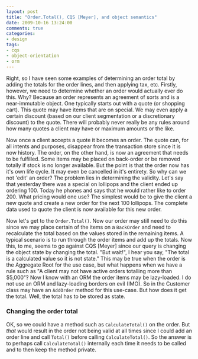 ```yaml
---
layout: post
title: "Order.Total(), CQS [Meyer], and object semantics"
date: 2009-10-16 13:24:00
comments: true
categories: 
- design
tags:
- cqs
- object-orientation
- orm
---
```


Right, so I have seen some examples of determining an order total by adding the totals for the order lines, and then applying tax, etc. Firstly, however, we need to determine whether an order would actually ever do this. Why? Because an order represents an agreement of sorts and is a near-immutable object. One typically starts out with a quote (or shopping cart). This quote may have items that are on special. We may even apply a certain discount (based on our client segmentation or a discretionary discount) to the quote. There will probably never really be any rules around how many quotes a client may have or maximum amounts or the like.

Now once a client accepts a quote it becomes an order. The quote can, for all intents and purposes, disappear from the transaction store since it is now history. The order, on the other hand, is now an agreement that needs to be fulfilled. Some items may be placed on back-order or be removed totally if stock is no longer available. But the point is that the order now has it's own life cycle. It may even be cancelled in it's entirety. So why can we not 'edit' an order? The problem lies in determining the validity. Let's say that yesterday there was a special on lollipops and the client ended up ordering 100. Today he phones and says that he would rather like to order 200. What pricing would one use? The simplest would be to give the client a new quote and create a new order for the next 100 lollipops. The complete data used to quote the client is now available for this new order.

Now let's get to the `Order.Total()`. Now our order may still need to do this since we may place certain of the items on a `BackOrder` and need to recalculate the total based on the values stored in the remaining items. A typical scenario is to run through the order items and add up the totals. Now this, to me, seems to go against CQS [Meyer] since our query is changing the object state by changing the total. "But wait!", I hear you say, "The total is a calculated value so it is not state." This may be true when the order is the Aggregate Root for the use case, but what happens when we have a rule such as "A client may not have active orders totalling more than $5,000"? Now I know with an ORM the order items may be lazy-loaded. I do not use an ORM and lazy-loading borders on evil (IMO). So in the Customer class may have an `AddOrder` method for this use-case. But how does it get the total. Well, the total has to be stored as state.

### Changing the order total
OK, so we could have a method such as `CalculateTotal()` on the order. But *that* would result in the order not being valid at all times since I could add an order line and call `Total()` before calling `CalculateTotal()`. So the answer is to perhaps call `CalculateTotal()` internally each time it needs to be called and to then keep the method private.
